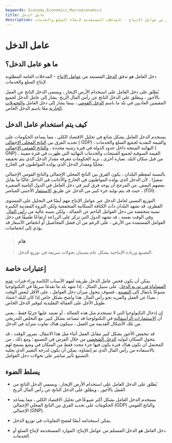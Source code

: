 ```yaml
---
keywords: Economy,Economics,Macroeconomics
title: عامل الدخل
description: دخل العامل هو تدفق الدخل المشتق من عوامل الإنتاج - المدخلات المستخدمة لإنشاء السلع والخدمات.
---
```


# عامل الدخل
## ما هو عامل الدخل؟

دخل العامل هو تدفق [الدخل](/income) المستمد من [عوامل الإنتاج](/factors-production) - المدخلات العامة المطلوبة لإنتاج السلع والخدمات.

يُطلق على دخل العامل على استخدام الأرض الإيجار ، ويسمى الدخل الناتج عن العمل بالأجور ، ويطلق على الدخل الناتج عن رأس المال الربح. يشار إلى عامل الدخل لجميع المقيمين العاديين في بلد ما باسم [الدخل القومي](/national_income_accounting) ، بينما يشار إلى دخل العامل [والتحويلات الجارية](/current-transfers) معًا باسم الدخل الخاص.

## كيف يتم استخدام عامل الدخل

يستخدم الدخل العامل بشكل شائع في تحليل الاقتصاد الكلي ، مما يساعد الحكومات على تحديد الفرق بين [الناتج المحلي الإجمالي](/gdp) [(](/gdp) GDP) ، والقيمة النقدية لجميع السلع والخدمات النهائية المنتجة داخل حدود الدولة في فترة زمنية محددة ، [والناتج القومي الإجمالي](/gnp) ( GNP) ، القيمة السوقية لجميع المنتجات والخدمات النهائية التي ظهرت في فترة معينة من قبل سكان البلد. بعبارة أخرى ، تريد الحكومات معرفة مقدار الدخل الذي يتم تحقيقه محليًا ومقدار الدخل الذي يولده المواطنون في الخارج.

بالنسبة لمعظم البلدان ، يكون الفرق بين الناتج المحلي الإجمالي والناتج القومي الإجمالي صغيرًا ، لأن الدخل الذي يولده المواطنون في الخارج والأجانب في الداخل غالبًا ما يقابل بعضهم البعض. من المرجح أن يوجد فرق كبير في دخل العامل في الدول النامية الصغيرة ، حيث قد يتم توليد جزء كبير من الدخل عن طريق [الاستثمار](/fdi) الأجنبي المباشر (FDI).

التوزيع النسبي لعامل الدخل عبر عوامل الإنتاج مهم أيضًا في التحليل على المستوى القطري. قد تشهد البلدان ذات الكثافة السكانية المنخفضة ولكن الثروة المعدنية الكبيرة نسبة منخفضة من دخل العوامل الناجم عن العمالة ، ولكن نسبة عالية من [رأس المال](/capital). وفي الوقت نفسه ، قد تشهد الدول التي تركز على الزراعة ارتفاعًا طفيفًا في دخل العوامل المستمدة من الأرض ، على الرغم من أن فشل المحاصيل أو انخفاض الأسعار قد يؤدي إلى انخفاضات.

> ### هام

> التصنيع وزيادة الإنتاجية بشكل عام يسببان تحولات سريعة في توزيع الدخل.

>

## إعتبارات خاصة

يمكن أن يكون فحص عامل الدخل طريقة لفهم الأسباب الكامنة وراء فترات [عدم المساواة في توزيع الدخل](/income-inequality). على سبيل المثال ، إذا شهد بلد ما تقدمًا سريعًا في التكنولوجيا متبوعًا بانتقال إلى [التصنيع](/industrialization) ، فسوف يتحول ميزان دخل العوامل ، على الأقل لبعض الوقت ، بعيدًا عن العمل والمزيد نحو رأس المال. هذا واضح بشكل خاص إذا كان للبلد اعتماد طويل الأجل على العمالة التقليدية لتوفير الدخل الخاص.

إن إدخال التكنولوجيا التي لا تستخدم مثل هذه العمالة ، أو تعتمد عليها جزئيًا فقط ، يعني أن [الاستثمارات الرأسمالية](/capital-investment) في التكنولوجيا قد تتصاعد بشكل كبير. مع التخلص التدريجي من تلك الأشكال القديمة من العمل ، سيكون هناك تفاوت متزايد في الدخل.

قد تنخفض الأجور بشكل كبير مقابل العمل أثناء مثل هذا الانتقال. بمرور الوقت ، قد يتحول السكان لتوليد [الدخل الشخصي](/personalincome) من خلال الفرص في التصنيع ؛ ومع ذلك ، من المحتمل أن تكون هناك فترة يكون فيها جزء محدد فقط من السكان في وضع يسمح لهم بالاستفادة من رأس المال الذي تم إنشاؤه. يمكن أن يكون لدرجة التغيير الذي يجلبه التصنيع تأثير مباشر على تحولات دخل العوامل.

## يسلط الضوء

- يُطلق على الدخل العامل على استخدام الأرض الإيجار ، ويسمى الدخل الناتج من العمل بالأجور ، ويطلق على الدخل الناتج عن رأس المال الربح.

- يستخدم الدخل العامل بشكل أكثر شيوعًا في تحليل الاقتصاد الكلي ، مما يساعد الحكومات على تحديد الفرق بين الناتج المحلي الإجمالي (GDP) والناتج القومي الإجمالي (GNP).

- يمكن استخدامه أيضًا لفضح التفاوتات في توزيع الدخل.

- دخل العامل هو الدخل المستلم من عوامل الإنتاج: الموارد المستخدمة لإنتاج السلع أو الخدمات.

